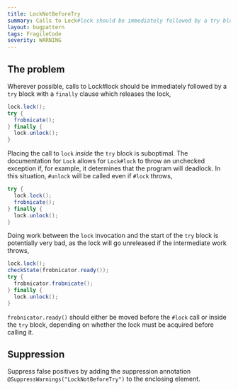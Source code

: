 ```yaml
---
title: LockNotBeforeTry
summary: Calls to Lock#lock should be immediately followed by a try block which releases the lock.
layout: bugpattern
tags: FragileCode
severity: WARNING
---
```


<!--
*** AUTO-GENERATED, DO NOT MODIFY ***
To make changes, edit the @BugPattern annotation or the explanation in docs/bugpattern.
-->


## The problem
Wherever possible, calls to Lock#lock should be immediately followed by a `try`
block with a `finally` clause which releases the lock,

```java
lock.lock();
try {
  frobnicate();
} finally {
  lock.unlock();
}
```

Placing the call to `lock` *inside* the `try` block is suboptimal. The
documentation for `Lock` allows for `Lock#lock` to throw an unchecked exception
if, for example, it determines that the program will deadlock. In this
situation, `#unlock` will be called even if `#lock` throws,

```java
try {
  lock.lock();
  frobnicate();
} finally {
  lock.unlock();
}
```

Doing work between the `lock` invocation and the start of the `try` block is
potentially very bad, as the lock will go unreleased if the intermediate work
throws,

```java
lock.lock();
checkState(frobnicator.ready());
try {
  frobnicator.frobnicate();
} finally {
  lock.unlock();
}
```

`frobnicator.ready()` should either be moved before the `#lock` call or inside
the `try` block, depending on whether the lock must be acquired before calling
it.

## Suppression
Suppress false positives by adding the suppression annotation `@SuppressWarnings("LockNotBeforeTry")` to the enclosing element.
